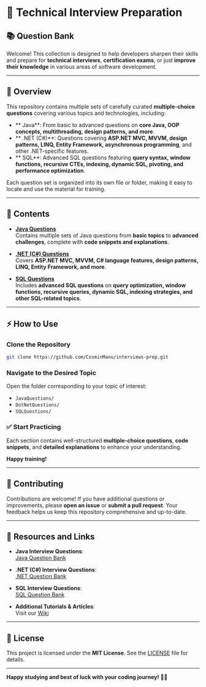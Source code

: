 # 🚀 Technical Interview Preparation

## 📚 Question Bank

Welcome! This collection is designed to help developers sharpen their skills and prepare for **technical interviews**, **certification exams**, or just **improve their knowledge** in various areas of software development.

---

## 🎯 Overview

This repository contains multiple sets of carefully curated **multiple-choice questions** covering various topics and technologies, including:

- ** Java**: From basic to advanced questions on **core Java, OOP concepts, multithreading, design patterns, and more**.
- ** .NET (C#)**: Questions covering **ASP.NET MVC, MVVM, design patterns, LINQ, Entity Framework, asynchronous programming**, and other .NET-specific features.
- ** SQL**: Advanced SQL questions featuring **query syntax, window functions, recursive CTEs, indexing, dynamic SQL, pivoting, and performance optimization**.

Each question set is organized into its own file or folder, making it easy to locate and use the material for training.

---

## 📂 Contents

- **[ Java Questions](./JavaQuestions/README.md)**  
  Contains multiple sets of Java questions from **basic topics** to **advanced challenges**, complete with **code snippets and explanations**.
  
- **[ .NET (C#) Questions](./DotNetQuestions/README.md)**  
  Covers **ASP.NET MVC, MVVM, C# language features, design patterns, LINQ, Entity Framework, and more**.
  
- **[ SQL Questions](./SQLQuestions/README.md)**  
  Includes **advanced SQL questions** on **query optimization, window functions, recursive queries, dynamic SQL, indexing strategies, and other SQL-related topics**.

---

## ⚡ How to Use

### Clone the Repository
```bash
git clone https://github.com/CosminManu/interviews-prep.git
```

### Navigate to the Desired Topic
Open the folder corresponding to your topic of interest:
- `JavaQuestions/`
- `DotNetQuestions/`
- `SQLQuestions/`

### ✅ Start Practicing
Each section contains well-structured **multiple-choice questions**, **code snippets**, and **detailed explanations** to enhance your understanding. 

**Happy training!**

---

## 🤝 Contributing

Contributions are welcome! If you have additional questions or improvements, please **open an issue** or **submit a pull request**. Your feedback helps us keep this repository comprehensive and up-to-date.

---

## 🔗 Resources and Links

- **Java Interview Questions**:  
  [Java Question Bank](./JavaQuestions/README.md)

- **.NET (C#) Interview Questions**:  
  [.NET Question Bank](./DotNetQuestions/README.md)

- **SQL Interview Questions**:  
  [SQL Question Bank](./SQLQuestions/README.md)

- **Additional Tutorials & Articles**:  
  Visit our [Wiki](./Wiki)

---

## 📜 License

This project is licensed under the **MIT License**. See the [LICENSE](./LICENSE) file for details.

---

**Happy studying and best of luck with your coding journey!** 🎉🚀